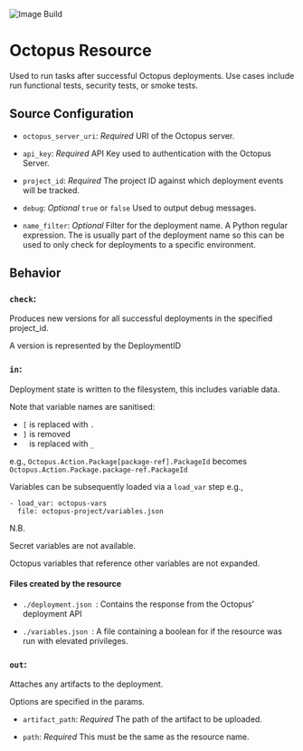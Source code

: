 ![Image Build](https://github.com/paulgrav/concourse-octopus-deployment/actions/workflows/image-push.yml/badge.svg?branch=main)

# Octopus Resource

Used to run tasks after successful Octopus deployments. Use cases include run functional tests, security tests, or smoke tests.

## Source Configuration

* `octopus_server_uri`: _Required_ URI of the Octopus server.

* `api_key`: _Required_ API Key used to authentication with the Octopus Server.

* `project_id`: _Required_ The project ID against which deployment events will be tracked.

* `debug`: _Optional_ `true` or `false` Used to output debug messages.

* `name_filter`: _Optional_ Filter for the deployment name. A Python regular expression. The is usually part of the deployment name so this can be used to only check for deployments to a specific environment.

## Behavior

### `check`:

Produces new versions for all successful deployments in the specified project_id.

A version is represented by the DeploymentID

### `in`:

Deployment state is written to the filesystem, this includes variable data.

Note that variable names are sanitised:

- `[` is replaced with `.`
- `]` is removed
- ` ` is replaced with `_`

e.g., `Octopus.Action.Package[package-ref].PackageId` becomes `Octopus.Action.Package.package-ref.PackageId`

Variables can be subsequently loaded via a `load_var` step e.g.,

```
- load_var: octopus-vars
  file: octopus-project/variables.json
```

N.B.

Secret variables are not available.

Octopus variables that reference other variables are not expanded.


#### Files created by the resource

* `./deployment.json `: Contains the response from the Octopus’ deployment API

* `./variables.json `: A file containing a boolean for if the resource was run with elevated privileges.

### `out`:

Attaches any artifacts to the deployment.

Options are specified in the params.

* `artifact_path`: _Required_ The path of the artifact to be uploaded.

* `path`: _Required_ This must be the same as the resource name.
